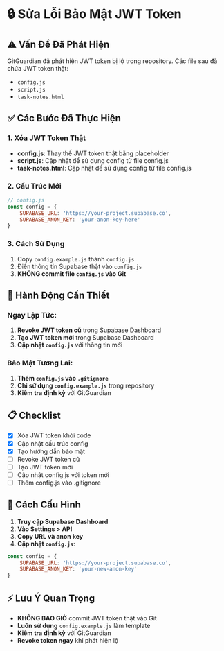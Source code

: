 # 🔒 Sửa Lỗi Bảo Mật JWT Token

## ⚠️ Vấn Đề Đã Phát Hiện

GitGuardian đã phát hiện JWT token bị lộ trong repository. Các file sau đã chứa JWT token thật:

- `config.js`
- `script.js` 
- `task-notes.html`

## ✅ Các Bước Đã Thực Hiện

### 1. Xóa JWT Token Thật
- **config.js**: Thay thế JWT token thật bằng placeholder
- **script.js**: Cập nhật để sử dụng config từ file config.js
- **task-notes.html**: Cập nhật để sử dụng config từ file config.js

### 2. Cấu Trúc Mới
```javascript
// config.js
const config = {
    SUPABASE_URL: 'https://your-project.supabase.co',
    SUPABASE_ANON_KEY: 'your-anon-key-here'
}
```

### 3. Cách Sử Dụng
1. Copy `config.example.js` thành `config.js`
2. Điền thông tin Supabase thật vào `config.js`
3. **KHÔNG commit file `config.js` vào Git**

## 🚨 Hành Động Cần Thiết

### Ngay Lập Tức:
1. **Revoke JWT token cũ** trong Supabase Dashboard
2. **Tạo JWT token mới** trong Supabase Dashboard
3. **Cập nhật `config.js`** với thông tin mới

### Bảo Mật Tương Lai:
1. **Thêm `config.js` vào `.gitignore`**
2. **Chỉ sử dụng `config.example.js`** trong repository
3. **Kiểm tra định kỳ** với GitGuardian

## 📋 Checklist

- [x] Xóa JWT token khỏi code
- [x] Cập nhật cấu trúc config
- [x] Tạo hướng dẫn bảo mật
- [ ] Revoke JWT token cũ
- [ ] Tạo JWT token mới
- [ ] Cập nhật config.js với token mới
- [ ] Thêm config.js vào .gitignore

## 🔧 Cách Cấu Hình

1. **Truy cập Supabase Dashboard**
2. **Vào Settings > API**
3. **Copy URL và anon key**
4. **Cập nhật `config.js`**:
```javascript
const config = {
    SUPABASE_URL: 'https://your-project.supabase.co',
    SUPABASE_ANON_KEY: 'your-new-anon-key'
}
```

## ⚡ Lưu Ý Quan Trọng

- **KHÔNG BAO GIỜ** commit JWT token thật vào Git
- **Luôn sử dụng** `config.example.js` làm template
- **Kiểm tra định kỳ** với GitGuardian
- **Revoke token ngay** khi phát hiện lộ 